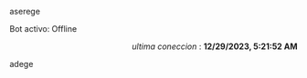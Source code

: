 aserege

<p>Bot activo: Offline</p>
<p align="right"><i>ultima coneccion</i> : <b>12/29/2023, 5:21:52 AM</b></p>

 adege
